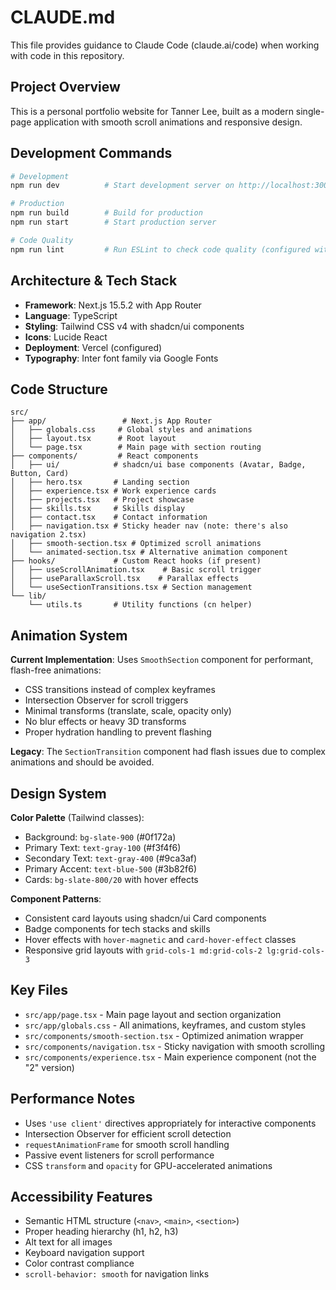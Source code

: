 # CLAUDE.md

This file provides guidance to Claude Code (claude.ai/code) when working with code in this repository.

## Project Overview

This is a personal portfolio website for Tanner Lee, built as a modern single-page application with smooth scroll animations and responsive design.

## Development Commands

```bash
# Development
npm run dev          # Start development server on http://localhost:3000

# Production
npm run build        # Build for production
npm run start        # Start production server

# Code Quality
npm run lint         # Run ESLint to check code quality (configured with Next.js rules)
```

## Architecture & Tech Stack

- **Framework**: Next.js 15.5.2 with App Router
- **Language**: TypeScript 
- **Styling**: Tailwind CSS v4 with shadcn/ui components
- **Icons**: Lucide React
- **Deployment**: Vercel (configured)
- **Typography**: Inter font family via Google Fonts

## Code Structure

```
src/
├── app/                 # Next.js App Router
│   ├── globals.css     # Global styles and animations
│   ├── layout.tsx      # Root layout
│   └── page.tsx        # Main page with section routing
├── components/         # React components
│   ├── ui/            # shadcn/ui base components (Avatar, Badge, Button, Card)
│   ├── hero.tsx       # Landing section
│   ├── experience.tsx # Work experience cards
│   ├── projects.tsx   # Project showcase
│   ├── skills.tsx     # Skills display
│   ├── contact.tsx    # Contact information
│   ├── navigation.tsx # Sticky header nav (note: there's also navigation 2.tsx)
│   ├── smooth-section.tsx # Optimized scroll animations
│   └── animated-section.tsx # Alternative animation component
├── hooks/             # Custom React hooks (if present)
│   ├── useScrollAnimation.tsx    # Basic scroll trigger
│   ├── useParallaxScroll.tsx    # Parallax effects
│   └── useSectionTransitions.tsx # Section management
└── lib/
    └── utils.ts       # Utility functions (cn helper)
```

## Animation System

**Current Implementation**: Uses `SmoothSection` component for performant, flash-free animations:
- CSS transitions instead of complex keyframes
- Intersection Observer for scroll triggers
- Minimal transforms (translate, scale, opacity only)
- No blur effects or heavy 3D transforms
- Proper hydration handling to prevent flashing

**Legacy**: The `SectionTransition` component had flash issues due to complex animations and should be avoided.

## Design System

**Color Palette** (Tailwind classes):
- Background: `bg-slate-900` (#0f172a)
- Primary Text: `text-gray-100` (#f3f4f6)
- Secondary Text: `text-gray-400` (#9ca3af)
- Primary Accent: `text-blue-500` (#3b82f6)
- Cards: `bg-slate-800/20` with hover effects

**Component Patterns**:
- Consistent card layouts using shadcn/ui Card components
- Badge components for tech stacks and skills
- Hover effects with `hover-magnetic` and `card-hover-effect` classes
- Responsive grid layouts with `grid-cols-1 md:grid-cols-2 lg:grid-cols-3`

## Key Files

- `src/app/page.tsx` - Main page layout and section organization
- `src/app/globals.css` - All animations, keyframes, and custom styles
- `src/components/smooth-section.tsx` - Optimized animation wrapper
- `src/components/navigation.tsx` - Sticky navigation with smooth scrolling
- `src/components/experience.tsx` - Main experience component (not the "2" version)

## Performance Notes

- Uses `'use client'` directives appropriately for interactive components
- Intersection Observer for efficient scroll detection
- `requestAnimationFrame` for smooth scroll handling
- Passive event listeners for scroll performance
- CSS `transform` and `opacity` for GPU-accelerated animations

## Accessibility Features

- Semantic HTML structure (`<nav>`, `<main>`, `<section>`)
- Proper heading hierarchy (h1, h2, h3)
- Alt text for all images
- Keyboard navigation support
- Color contrast compliance
- `scroll-behavior: smooth` for navigation links